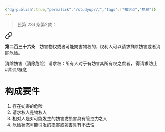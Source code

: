 ```yaml
---
{"dg-publish":true,"permalink":"/studyup///","tags":["知识点","物权"]}
---
```


>民第 236 条第2款：
<div class="transclusion internal-embed is-loaded"><a class="markdown-embed-link" href="/////#t236" aria-label="Open link"><svg xmlns="http://www.w3.org/2000/svg" width="24" height="24" viewBox="0 0 24 24" fill="none" stroke="currentColor" stroke-width="2" stroke-linecap="round" stroke-linejoin="round" class="svg-icon lucide-link"><path d="M10 13a5 5 0 0 0 7.54.54l3-3a5 5 0 0 0-7.07-7.07l-1.72 1.71"></path><path d="M14 11a5 5 0 0 0-7.54-.54l-3 3a5 5 0 0 0 7.07 7.07l1.71-1.71"></path></svg></a><div class="markdown-embed">



**第二百三十六条**　妨害物权或者可能妨害物权的，权利人可以请求排除妨害或者消除危险。 

</div></div>


消除妨害（消除危险）请求权：所有人对于有妨害其所有权之虞者， 得请求防止 #背诵/概念 
# 构成要件
1. 存在妨害的危险
2. 请求权人是物权人
3. 相对人是对可能发生的妨害或损害具有管控力之人
4. 危险状态可能引发的损害或妨害具有不法性